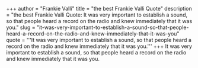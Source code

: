+++
author = "Frankie Valli"
title = "the best Frankie Valli Quote"
description = "the best Frankie Valli Quote: It was very important to establish a sound, so that people heard a record on the radio and knew immediately that it was you."
slug = "it-was-very-important-to-establish-a-sound-so-that-people-heard-a-record-on-the-radio-and-knew-immediately-that-it-was-you"
quote = '''It was very important to establish a sound, so that people heard a record on the radio and knew immediately that it was you.'''
+++
It was very important to establish a sound, so that people heard a record on the radio and knew immediately that it was you.
